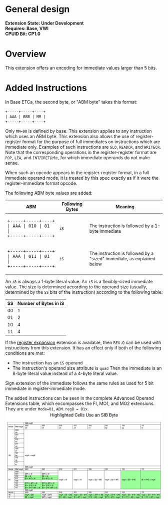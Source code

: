# General design

**Extension State: Under Development**  
**Requires: Base, VWI**  
**CPUID Bit: CP1.0**

# Overview

This extension offers an encoding for immediate values larger than 5 bits.

# Added Instructions

In Base ETCa, the second byte, or "ABM byte" takes this format:
```
+-----+-----+----+
| AAA | BBB | MM |
+-----+-----+----+
```

Only `MM=00` is defined by base. This extension applies to any instruction which uses an ABM byte. This extension also allows the use of register-register format for the purpose of
full immediates on instructions which are immediate only. Examples of such instructions are `SLO`, `READCR`, and `WRITECR`.
Note that the corresponding operations in the register-register format are `POP`, `LEA`, and `INT`/`IRET`/etc, for which immediate operands do not make sense.

When such an opcode appears in the register-register format, in a full immediate operand mode, it is treated
by this spec exactly as if it were the register-immediate format opcode.

The following ABM byte values are added:

| ABM | Following Bytes | Meaning |
|-----|-----------------|---------|
| <pre>+-----+-----+----+<br>\| AAA \| 010 \| 01 \|<br>+-----+-----+----+</pre> | `i8` | The instruction is followed by a 1-byte immediate |
| <pre>+-----+-----+----+<br>\| AAA \| 011 \| 01 \|<br>+-----+-----+----+</pre> | `iS` | The instruction is followed by a "sized" immediate, as explained below |

An `i8` is always a 1-byte literal value. An `iS` is a flexibly-sized immediate value. The size is determined
according to the operand size (usually, determined by the `SS` bits of the instruction) according to
the following table:

| SS | Number of Bytes in iS |
|----|-----------------------|
| 00 | 1 |
| 01 | 2 |
| 10 | 4 |
| 11 | 4 |

If the [register expansion](../expanded-registers/README.md) extension is available, then `REX.Q` can be used with instructions from this
extension. It has an effect only if both of the following conditions are met:
  - The instruction has an `iS` operand
  - The instruction's operand size attribute is `quad`
Then the immediate is an 8-byte literal value instead of a 4-byte literal value.

Sign extension of the immediate follows the same rules as used for 5 bit immediate in register-immediate mode.

The added instructions can be seen in the complete Advanced Operand Extensions table, which encompasses the FI, MO1, and MO2 extensions. They are under `Mode=01`, `ABM.regB = 01x`.
![AOE Table](../etca_aoe_table.png)

